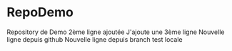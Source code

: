 # RepoDemo
Repository de Demo
2ème ligne ajoutée
J'ajoute une 3ème ligne
Nouvelle ligne depuis github
Nouvelle ligne depuis branch test locale
